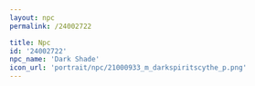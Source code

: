 ```yaml
---
layout: npc
permalink: /24002722

title: Npc
id: '24002722'
npc_name: 'Dark Shade'
icon_url: 'portrait/npc/21000933_m_darkspiritscythe_p.png'
---
```


